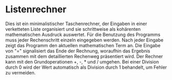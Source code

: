 # Listenrechner

Dies ist ein minimalistischer Taschenrechner, der Eingaben in einer verketteten Liste organisiert und sie schrittweise als kohärenten mathematischen Ausdruck auswertet. 
Für die Benutzung des Programms muss jeder Rechenschritt einzeln eingegeben werden. Nach jeder Eingabe zeigt das Programm den aktuellen mathematischen Term an. 
Die Eingabe von "=" signalisiert das Ende der Rechnung, woraufhin das Ergebnis zusammen mit dem detaillierten Rechenweg präsentiert wird. 
Der Rechner kann mit den Grundoperationen +, -, * und / umgehen. Bei einer Division durch 0 wird der Wert automatisch als Division durch 1 behandelt, um Fehler zu vermeiden.
